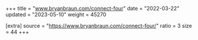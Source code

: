 +++
title = "www.bryanbraun.com/connect-four"
date = "2022-03-22"
updated = "2023-05-10"
weight = 45270

[extra]
source = "https://www.bryanbraun.com/connect-four/"
ratio = 3
size = 44
+++

